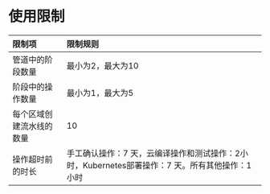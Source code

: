 # 使用限制

限制项|限制规则  
:---|:---   
管道中的阶段数量|最小为2，最大为10
阶段中的操作数量|最小为1，最大为5   
每个区域创建流水线的数量|10
操作超时前的时长|手工确认操作：7 天，云编译操作和测试操作：2小时，Kubernetes部署操作：7 天。所有其他操作：1 小时

